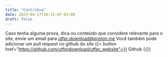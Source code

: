 ```yaml
---
title: "Contribua"
date: 2023-04-17T10:15:07-03:00
draft: false
---
```


Caso tenha alguma prova, dica ou conteúdo que considere relevante para o site, envie um email para utfpr.download@proton.me
Você também pode adicionar um pull request no github do site {{< button href="https://github.com/utfprdownload/utfpr_website">}} Github {{</button>}}


